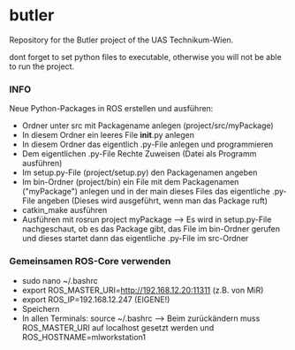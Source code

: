 # butler
Repository for the Butler project of the UAS Technikum-Wien. 

dont forget to set python files to executable, otherwise you will not be able to run the project.

### INFO ###
Neue Python-Packages in ROS erstellen und ausführen:
- Ordner unter src mit Packagename anlegen (project/src/myPackage)
- In diesem Ordner ein leeres File __init__.py anlegen
- In diesem Ordner das eigentlich .py-File anlegen und programmieren
- Dem eigentlichen .py-File Rechte Zuweisen (Datei als Programm ausführen)
- Im setup.py-File (project/setup.py) den Packagenamen angeben
- Im bin-Ordner (project/bin) ein File mit dem Packagenamen ("myPackage") anlegen und in der main dieses Files das eigentliche .py-File angeben (Dieses wird ausgeführt, wenn man das Package ruft)
- catkin_make ausführen
- Ausführen mit rosrun project myPackage --> Es wird in setup.py-File nachgeschaut, ob es das Package gibt, das File im bin-Ordner gerufen und dieses startet dann das eigentliche .py-File im src-Ordner

### Gemeinsamen ROS-Core verwenden ###
- sudo nano ~/.bashrc
- export ROS_MASTER_URI=http://192.168.12.20:11311 (z.B. von MiR)
- export ROS_IP=192.168.12.247 (EIGENE!)
- Speichern
- In allen Terminals: source ~/.bashrc
--> Beim zurückändern muss ROS_MASTER_URI auf localhost gesetzt werden und ROS_HOSTNAME=mlworkstation1
